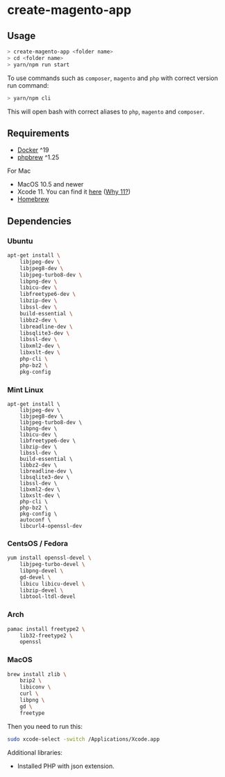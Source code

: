 # create-magento-app

## Usage

```bash
> create-magento-app <folder name>
> cd <folder name>
> yarn/npm run start
```

To use commands such as `composer`, `magento` and `php` with correct version run command:
```bash
> yarn/npm cli
```
This will open bash with correct aliases to `php`, `magento` and `composer`.

## Requirements

- [Docker](https://docs.docker.com/get-docker/) ^19
- [phpbrew](https://github.com/phpbrew/phpbrew) ^1.25

For Mac
- MacOS 10.5 and newer
- Xcode 11. You can find it [here](https://developer.apple.com/download/more/) ([Why 11?](https://github.com/Homebrew/homebrew-core/pull/61820#issuecomment-702787649))  
- [Homebrew](https://brew.sh/)  

## Dependencies

### Ubuntu

```sh
apt-get install \
    libjpeg-dev \
    libjpeg8-dev \
    libjpeg-turbo8-dev \
    libpng-dev \
    libicu-dev \
    libfreetype6-dev \
    libzip-dev \
    libssl-dev \
    build-essential \
    libbz2-dev \
    libreadline-dev \
    libsqlite3-dev \
    libssl-dev \
    libxml2-dev \
    libxslt-dev \
    php-cli \
    php-bz2 \
    pkg-config
```

### Mint Linux

```
apt-get install \
    libjpeg-dev \
    libjpeg8-dev \
    libjpeg-turbo8-dev \
    libpng-dev \
    libicu-dev \
    libfreetype6-dev \
    libzip-dev \
    libssl-dev \
    build-essential \
    libbz2-dev \
    libreadline-dev \
    libsqlite3-dev \
    libssl-dev \
    libxml2-dev \
    libxslt-dev \
    php-cli \
    php-bz2 \
    pkg-config \
    autoconf \
    libcurl4-openssl-dev 
```

### CentsOS / Fedora
```sh
yum install openssl-devel \
    libjpeg-turbo-devel \
    libpng-devel \
    gd-devel \
    libicu libicu-devel \
    libzip-devel \
    libtool-ltdl-devel
```

### Arch
```sh
pamac install freetype2 \
    lib32-freetype2 \
    openssl
```

### MacOS
```sh
brew install zlib \
    bzip2 \
    libiconv \
    curl \
    libpng \
    gd \
    freetype
```
Then you need to run this:
```sh
sudo xcode-select -switch /Applications/Xcode.app
```

Additional libraries:  
- Installed PHP with json extension.  
